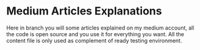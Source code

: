 # Medium Articles Explanations


Here in branch you will some articles explained on my medium account, all the code is open source and you use it for everything you want. All the content file is only used as complement of ready testing environment.

